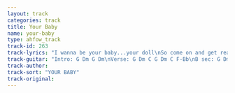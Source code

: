 ```yaml
---
layout: track
categories: track
title: Your Baby
name: your-baby
type: ahfow_track
track-id: 263
track-lyrics: "I wanna be your baby...your doll\nSo come on and get ready.....to fall\nYeah...youâ€™re gonna fall\n\nOh how your lovinâ€™ pleases\nJust like a little boyâ€™s teases\nAnd I just wanna stay sleepinâ€™ in your lap\nHow about that?\n\nIâ€™m gonna love you better than before\nBut it wonâ€™t last forever\nSo, donâ€™t you want more now?\nDonâ€™t you want more?\n\nSo, come on get what you want here  (or â€œcome and get..... - whateverâ€™s \neasier to translate)\nYeah, you know how I wanna see you\nOh, I just wanna be the sparkle in your eye/s tonight\n\nYou make me happy\nCome on, do it again\nYou make me happy\nCome on and make me happy\nDo it again...oh yeah\n\n\nYou make me happy\nCome on, do it again\nYou make me happy\nCome on....letâ€™s do it again\nAgain....oh yeah"
track-guitar: "Intro: G Dm G Dm\nVerse: G Dm C G Dm C F-Bb\nB sec: G Dm G Dm G Dm C F-Bb\nChorus: G F, G F-Bb\nG Dm-F G C-Bb C-Bb\n\n(provided by britta)"
track-author: 
track-sort: "YOUR BABY"
track-original: 
---
```

